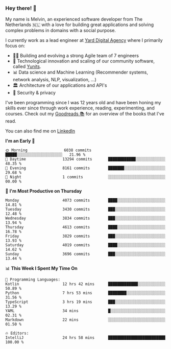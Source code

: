 ### Hey there! 👋

My name is Melvin, an experienced software developer from The Netherlands 🇳🇱 with a love for building great applications and solving complex problems in domains with a social purpose. 

I currently work as a lead engineer at [Yard Digital Agency](https://github.com/yardinternet) where I primarily focus on:

* 👏🏼 Building and evolving a strong Agile team of 7 engineers
* 🚀 Technological innovation and scaling of our community software, called [Yunits](https://www.yunits.com/).
* 📊 Data science and Machine Learning (Recommender systems, network analysis, NLP, visualization, ...)
* 🏛 Architecture of our applications and API's
* 🔐 Security & privacy

I've been programming since I was 12 years old and have been honing my skills ever since through work experience, reading, experimenting, and courses.
Check out my [Goodreads 📚](https://goodreads.com/melvinkoopmans) for an overview of the books that I've read. 

You can also find me on [LinkedIn](https://www.linkedin.com/in/melvinkoopmans)

<!--START_SECTION:waka-->
**I'm an Early 🐤** 

```text
🌞 Morning                6038 commits        █████░░░░░░░░░░░░░░░░░░░░   21.96 % 
🌆 Daytime                13294 commits       ████████████░░░░░░░░░░░░░   48.35 % 
🌃 Evening                8161 commits        ███████░░░░░░░░░░░░░░░░░░   29.68 % 
🌙 Night                  1 commits           ░░░░░░░░░░░░░░░░░░░░░░░░░   00.00 % 
```
📅 **I'm Most Productive on Thursday** 

```text
Monday                   4073 commits        ████░░░░░░░░░░░░░░░░░░░░░   14.81 % 
Tuesday                  3430 commits        ███░░░░░░░░░░░░░░░░░░░░░░   12.48 % 
Wednesday                3834 commits        ███░░░░░░░░░░░░░░░░░░░░░░   13.94 % 
Thursday                 4613 commits        ████░░░░░░░░░░░░░░░░░░░░░   16.78 % 
Friday                   3829 commits        ███░░░░░░░░░░░░░░░░░░░░░░   13.93 % 
Saturday                 4019 commits        ████░░░░░░░░░░░░░░░░░░░░░   14.62 % 
Sunday                   3696 commits        ███░░░░░░░░░░░░░░░░░░░░░░   13.44 % 
```


📊 **This Week I Spent My Time On** 

```text
💬 Programming Languages: 
Kotlin                   12 hrs 42 mins      █████████████░░░░░░░░░░░░   50.89 % 
Python                   7 hrs 53 mins       ████████░░░░░░░░░░░░░░░░░   31.56 % 
TypeScript               3 hrs 19 mins       ███░░░░░░░░░░░░░░░░░░░░░░   13.29 % 
YAML                     34 mins             █░░░░░░░░░░░░░░░░░░░░░░░░   02.31 % 
Markdown                 22 mins             ░░░░░░░░░░░░░░░░░░░░░░░░░   01.50 % 

🔥 Editors: 
IntelliJ                 24 hrs 58 mins      █████████████████████████   100.00 % 
```


<!--END_SECTION:waka-->
